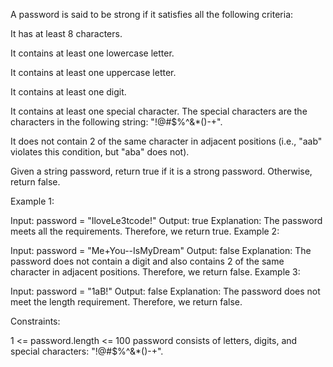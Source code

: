 A password is said to be strong if it satisfies all the following criteria:

It has at least 8 characters.

It contains at least one lowercase letter.

It contains at least one uppercase letter.

It contains at least one digit.

It contains at least one special character. The special characters are the characters in the following string: "!@#$%^&*()-+".

It does not contain 2 of the same character in adjacent positions (i.e., "aab" violates this condition, but "aba" does not).

Given a string password, return true if it is a strong password. Otherwise, return false.

 

Example 1:

Input: password = "IloveLe3tcode!"
Output: true
Explanation: The password meets all the requirements. Therefore, we return true.
Example 2:

Input: password = "Me+You--IsMyDream"
Output: false
Explanation: The password does not contain a digit and also contains 2 of the same character in adjacent positions. Therefore, we return false.
Example 3:

Input: password = "1aB!"
Output: false
Explanation: The password does not meet the length requirement. Therefore, we return false.
 

Constraints:

1 <= password.length <= 100
password consists of letters, digits, and special characters: "!@#$%^&*()-+".
